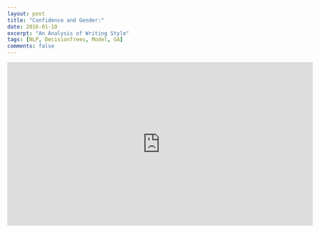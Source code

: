 ```yaml
---
layout: post
title: "Confidence and Gender:"
date: 2016-01-10
excerpt: "An Analysis of Writing Style"
tags: [NLP, DecisionTrees, Model, GA]
comments: false
---
```


<iframe src="
https://docs.google.com/presentation/d/15GRKPtRGwaBD96qTywDJ7sPLwBCNDZfi2MsDO8ziViE/embed?start=false&loop=false&delayms=3000" frameborder="0" width="700" height="375" allowfullscreen="true" mozallowfullscreen="true" webkitallowfullscreen="true"></iframe>